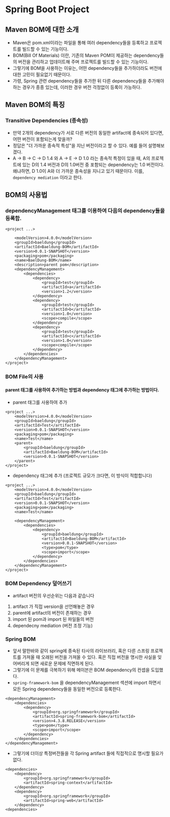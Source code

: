 # Spring Boot Project
## Maven BOM에 대한 소개
- Maven은 pom.xml이라는 파일을 통해 여러 dependency들을 등록하고 프로젝트를 빌드할 수 있는 기능이다.
- BOM(Bill Of Materials) 이란, 기존의 Maven POM이 제공하는 dependency들의 버전을 관리하고 업데이트해 주며 프로젝트를 빌드할 수 있는 기능이다.
- 그렇기에 BOM을 사용하는 이유는, 어떤 dependency들을 추가하더라도 버전에 대한 고민이 필요없기 때문이다.
- 가령, Spring 관련 dependency들을 추가한 뒤 다른 dependency들을 추가해야 하는 경우가 종종 있는데, 이러한 경우 버전 걱정없이 등록이 가능하다.

## Maven BOM의 특징
### Transitive Dependencies (종속성)
- 만약 2개의 dependency가 서로 다른 버전의 동일한 artifact에 종속되어 있다면, 어떤 버전이 포함되는게 맞을까?
- 정답은 "더 가까운 종속적 특성"을 지닌 버전이라고 할 수 있다. 예를 들어 설명해보겠다.
- A -> B -> C -> D 1.4  와  A -> E -> D 1.0 라는 종속적 특정이 있을 때, A의 프로젝트에 있는 D의 1.4 버전과 D의 1.0버전 중 포함되는 dependency는 1.0 버전이다. 왜냐하면, D 1.0이 A와 더 가까운 종속성을 지니고 있기 때문이다. 이를,  ```dependency mediation``` 이라고 한다.

## BOM의 사용법
### dependencyManagement 태그를 이용하여 다음의 dependency들을 등록함.
```
<project ...>
	
    <modelVersion>4.0.0</modelVersion>
    <groupId>baeldung</groupId>
    <artifactId>Baeldung-BOM</artifactId>
    <version>0.0.1-SNAPSHOT</version>
    <packaging>pom</packaging>
    <name>BaelDung-BOM</name>
    <description>parent pom</description>
    <dependencyManagement>
        <dependencies>
            <dependency>
                <groupId>test</groupId>
                <artifactId>a</artifactId>
                <version>1.2</version>
            </dependency>
            <dependency>
                <groupId>test</groupId>
                <artifactId>b</artifactId>
                <version>1.0</version>
                <scope>compile</scope>
            </dependency>
            <dependency>
                <groupId>test</groupId>
                <artifactId>c</artifactId>
                <version>1.0</version>
                <scope>compile</scope>
            </dependency>
        </dependencies>
    </dependencyManagement>
</project>
```
### BOM File의 사용
#### parent 태그를 사용하여 추가하는 방법과 dependency 태그에 추가하는 방법이다.
- parent 태그를 사용하여 추가
```
<project ...>
    <modelVersion>4.0.0</modelVersion>
    <groupId>baeldung</groupId>
    <artifactId>Test</artifactId>
    <version>0.0.1-SNAPSHOT</version>
    <packaging>pom</packaging>
    <name>Test</name>
    <parent>
        <groupId>baeldung</groupId>
        <artifactId>Baeldung-BOM</artifactId>
        <version>0.0.1-SNAPSHOT</version>
    </parent>
</project>
```
- dependency 태그에 추가 (프로젝트 규모가 크다면, 이 방식이 적합합니다)
```
<project ...>
    <modelVersion>4.0.0</modelVersion>
    <groupId>baeldung</groupId>
    <artifactId>Test</artifactId>
    <version>0.0.1-SNAPSHOT</version>
    <packaging>pom</packaging>
    <name>Test</name>
    
    <dependencyManagement>
        <dependencies>
            <dependency>
                <groupId>baeldung</groupId>
                <artifactId>Baeldung-BOM</artifactId>
                <version>0.0.1-SNAPSHOT</version>
                <type>pom</type>
                <scope>import</scope>
            </dependency>
        </dependencies>
    </dependencyManagement>
</project>
```
### BOM Dependency 덮어쓰기
- artifact 버전의 우선순위는 다음과 같습니다
1. artifact 가 직접 version을 선언해놓은 경우
2. parent에 artifact의 버전이 존재하는 경우
3. import 된 pom과 import 된 파일들의 버전
4. dependecny mediation (버전 조정 기능)

### Spring BOM 
- 앞서 말한바와 같이 spring에 종속된 타사의 라이브러리, 혹은 다른 스프링 프로젝트를 가져올 때 오래된 버전을 가져올 수 있다. 혹은 직접 버전을 명시한 사실을 잊어버리게 되면 새로운 문제에 직면하게 된다.
- 그렇기에 이 문제를 극복하기 위해 메이븐은 BOM dependency의 컨셉을 도입했다.
- ```spring-framework-bom``` 을 dependencyManagement 섹션에 import 하면서 모든 Spring dependency들을 동일한 버전으로 등록한다.

```
<dependencyManagement>
    <dependencies>
        <dependency>
            <groupId>org.springframework</groupId>
            <artifactId>spring-framework-bom</artifactId>
            <version>4.3.8.RELEASE</version>
            <type>pom</type>
            <scope>import</scope>
        </dependency>
    </dependencies>
</dependencyManagement>
```
- 그렇기에 더이상 특정버전들을 각 Spring artifact 들에 직접적으로 명시할 필요가 없다.
```
<dependencies>
    <dependency>
        <groupId>org.springframework</groupId>
        <artifactId>spring-context</artifactId>
    </dependency>
    <dependency>
        <groupId>org.springframework</groupId>
        <artifactId>spring-web</artifactId>
    </dependency>
<dependencies>
```

